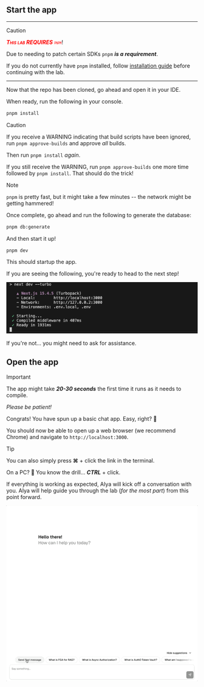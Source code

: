 ## Start the app

---
> [!CAUTION]
> <span style='color: red; font-variant: small-caps'>***This lab REQUIRES*** `pnpm`</span>!
>
> Due to needing to patch certain SDKs `pnpm` ***is a requirement***.
>
> If you do not currently have `pnpm` installed, follow [installation guide](https://pnpm.io/installation) before continuing with the lab.
---

Now that the repo has been cloned, go ahead and open it in your IDE.

When ready, run the following in your console.
```bash
pnpm install
```

> [!CAUTION]
> If you receive a WARNING indicating that build scripts have been ignored, run `pnpm approve-builds` and approve *all* builds.
>
> Then run `pnpm install` *again*.
>
> If you still receive the WARNING, run `pnpm approve-builds` one more time followed by `pnpm install`. That should do the trick!

> [!NOTE]
> `pnpm` is pretty fast, but it might take a few minutes -- the network might be getting hammered!

Once complete, go ahead and run the following to generate the database:

```bash
pnpm db:generate
```

And then start it up!
```bash
pnpm dev
```

This should startup the app.

If you are seeing the following, you're ready to head to the next step!

![Start App Command](./assets/images/pnpm-dev.png)

If you're not... you might need to ask for assistance.

## Open the app

> [!IMPORTANT]
> The app might take ***20-30 seconds*** the first time it runs as it needs to compile.
>
> *Please be patient!*

Congrats! You have spun up a basic chat app. Easy, right? 🤣

You should now be able to open up a web browser (we recommend Chrome) and navigate to `http://localhost:3000`.

> [!TIP]
> You can also simply press **⌘** + click the link in the terminal.
>
> On a PC? 🤨 You know the drill... ***CTRL*** + click.

If everything is working as expected, AIya will kick off a conversation with you. AIya will help guide you through the lab (*for the most part*) from this point forward.

![First AIya message](./assets/images/the-bAInk-first-message.gif)
